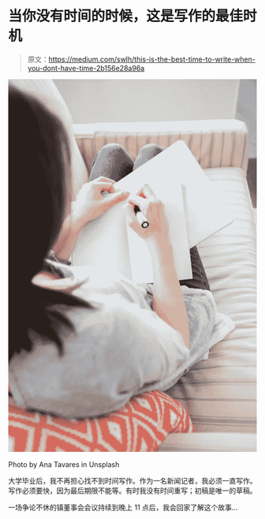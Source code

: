 # 当你没有时间的时候，这是写作的最佳时机

> 原文：<https://medium.com/swlh/this-is-the-best-time-to-write-when-you-dont-have-time-2b156e28a96a>

![](img/87bba0b691869681b3cad4f177de4b83.png)

Photo by Ana Tavares in Unsplash

大学毕业后，我不再担心找不到时间写作。作为一名新闻记者，我必须一直写作。写作必须要快，因为最后期限不能等。有时我没有时间重写；初稿是唯一的草稿。

一场争论不休的镇董事会会议持续到晚上 11 点后，我会回家了解这个故事…